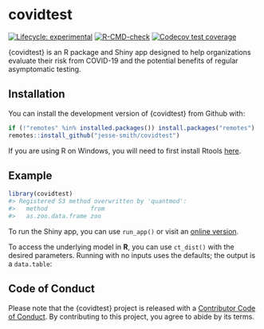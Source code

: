 
<!-- README.md is generated from README.Rmd. Please edit that file -->

# covidtest

<!-- badges: start -->

[![Lifecycle:
experimental](https://img.shields.io/badge/lifecycle-experimental-orange.svg)](https://lifecycle.r-lib.org/articles/stages.html#experimental)
[![R-CMD-check](https://github.com/jesse-smith/covidtest/workflows/CI-CD/badge.svg)](https://github.com/jesse-smith/covidtest/actions)
[![Codecov test
coverage](https://codecov.io/gh/jesse-smith/covidtest/branch/master/graph/badge.svg)](https://codecov.io/gh/jesse-smith/covidtest?branch=master)
<!-- badges: end -->

{covidtest} is an R package and Shiny app designed to help organizations
evaluate their risk from COVID-19 and the potential benefits of regular
asymptomatic testing.

## Installation

You can install the development version of {covidtest} from Github with:

``` r
if (!"remotes" %in% installed.packages()) install.packages("remotes")
remotes::install_github("jesse-smith/covidtest")
```

If you are using R on Windows, you will need to first install Rtools
[here](https://cran.r-project.org/bin/windows/Rtools/).

## Example

``` r
library(covidtest)
#> Registered S3 method overwritten by 'quantmod':
#>   method            from
#>   as.zoo.data.frame zoo
```

To run the Shiny app, you can use `run_app()` or visit an [online
version](https://jesse-shiny.shinyapps.io/covidtest/).

To access the underlying model in **R**, you can use `ct_dist()` with
the desired parameters. Running with no inputs uses the defaults; the
output is a `data.table`:

## Code of Conduct

Please note that the {covidtest} project is released with a [Contributor
Code of
Conduct](https://contributor-covenant.org/version/2/0/CODE_OF_CONDUCT.html).
By contributing to this project, you agree to abide by its terms.
